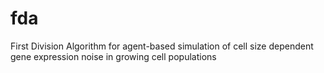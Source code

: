 # fda
First Division Algorithm for agent-based simulation of cell size dependent gene expression noise in growing cell populations

